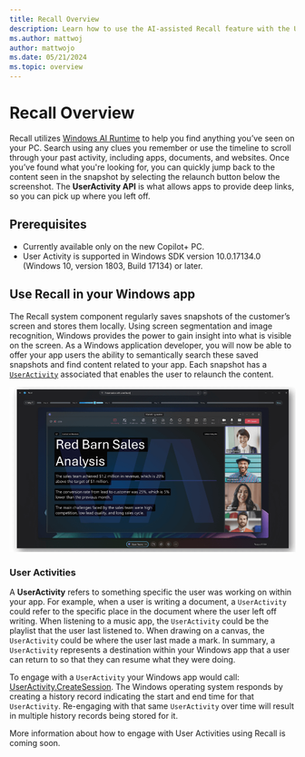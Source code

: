 ```yaml
---
title: Recall Overview
description: Learn how to use the AI-assisted Recall feature with the User Activity API in Windows.
ms.author: mattwoj
author: mattwojo
ms.date: 05/21/2024
ms.topic: overview
---
```


# Recall Overview

Recall utilizes [Windows AI Runtime](../overview.md) to help you find anything you’ve seen on your PC. Search using any clues you remember or use the timeline to scroll through your past activity, including apps, documents, and websites. Once you’ve found what you're looking for, you can quickly jump back to the content seen in the snapshot by selecting the relaunch button below the screenshot. The **UserActivity API** is what allows apps to provide deep links, so you can pick up where you left off.

## Prerequisites

- Currently available only on the new Copilot+ PC.
- User Activity is supported in Windows SDK version 10.0.17134.0 (Windows 10, version 1803, Build 17134) or later.

## Use Recall in your Windows app

The Recall system component regularly saves snapshots of the customer’s screen and stores them locally. Using screen segmentation and image recognition, Windows provides the power to gain insight into what is visible on the screen. As a Windows application developer, you will now be able to offer your app users the ability to semantically search these saved snapshots and find content related to your app. Each snapshot has a [`UserActivity`](/uwp/api/windows.applicationmodel.useractivities) associated that enables the user to relaunch the content.

![Screenshot of the Recall interface showing a Redbarn Sale Analysis app sample.](../images/recall-redbarn.png)

### User Activities

A **UserActivity** refers to something specific the user was working on within your app. For example, when a user is writing a document, a `UserActivity` could refer to the specific place in the document where the user left off writing. When listening to a music app, the `UserActivity` could be the playlist that the user last listened to. When drawing on a canvas, the `UserActivity` could be where the user last made a mark. In summary, a `UserActivity` represents a destination within your Windows app that a user can return to so that they can resume what they were doing.

To engage with a `UserActivity` your Windows app would call: [UserActivity.CreateSession](/uwp/api/windows.applicationmodel.useractivities.useractivity.createsession). The Windows operating system responds by creating a history record indicating the start and end time for that `UserActivity`. Re-engaging with that same `UserActivity` over time will result in multiple history records being stored for it.

More information about how to engage with User Activities using Recall is coming soon.
